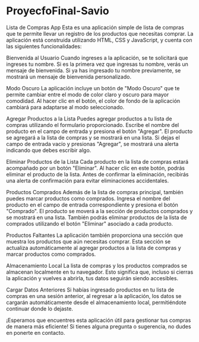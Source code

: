 # ProyecfoFinal-Savio

Lista de Compras App
Esta es una aplicación simple de lista de compras que te permite llevar un registro de los productos que necesitas comprar. La aplicación está construida utilizando HTML, CSS y JavaScript, y cuenta con las siguientes funcionalidades:

Bienvenida al Usuario
Cuando ingreses a la aplicación, se te solicitará que ingreses tu nombre. Si es la primera vez que ingresas tu nombre, verás un mensaje de bienvenida. Si ya has ingresado tu nombre previamente, se mostrará un mensaje de bienvenida personalizado.

Modo Oscuro
La aplicación incluye un botón de "Modo Oscuro" que te permite cambiar entre el modo de color claro y oscuro para mayor comodidad. Al hacer clic en el botón, el color de fondo de la aplicación cambiará para adaptarse al modo seleccionado.

Agregar Productos a la Lista
Puedes agregar productos a tu lista de compras utilizando el formulario proporcionado. Escribe el nombre del producto en el campo de entrada y presiona el botón "Agregar". El producto se agregará a la lista de compras y se mostrará en una lista. Si dejas el campo de entrada vacío y presionas "Agregar", se mostrará una alerta indicando que debes escribir algo.

Eliminar Productos de la Lista
Cada producto en la lista de compras estará acompañado por un botón "Eliminar". Al hacer clic en este botón, podrás eliminar el producto de la lista. Antes de confirmar la eliminación, recibirás una alerta de confirmación para evitar eliminaciones accidentales.

Productos Comprados
Además de la lista de compras principal, también puedes marcar productos como comprados. Ingresa el nombre del producto en el campo de entrada correspondiente y presiona el botón "Comprado". El producto se moverá a la sección de productos comprados y se mostrará en una lista. También podrás eliminar productos de la lista de comprados utilizando el botón "Eliminar" asociado a cada producto.

Productos Faltantes
La aplicación también proporciona una sección que muestra los productos que aún necesitas comprar. Esta sección se actualiza automáticamente al agregar productos a la lista de compras y marcar productos como comprados.

Almacenamiento Local
La lista de compras y los productos comprados se almacenan localmente en tu navegador. Esto significa que, incluso si cierras la aplicación y vuelves a abrirla, tus datos seguirán siendo accesibles.

Cargar Datos Anteriores
Si habías ingresado productos en tu lista de compras en una sesión anterior, al regresar a la aplicación, los datos se cargarán automáticamente desde el almacenamiento local, permitiéndote continuar donde lo dejaste.

¡Esperamos que encuentres esta aplicación útil para gestionar tus compras de manera más eficiente! Si tienes alguna pregunta o sugerencia, no dudes en ponerte en contacto.

